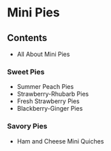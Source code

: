 # Mini Pies
## Contents
- All About Mini Pies
### Sweet Pies
- Summer Peach Pies
- Strawberry-Rhubarb Pies
- Fresh Strawberry Pies
- Blackberry-Ginger Pies
### Savory Pies
- Ham and Cheese Mini Quiches
